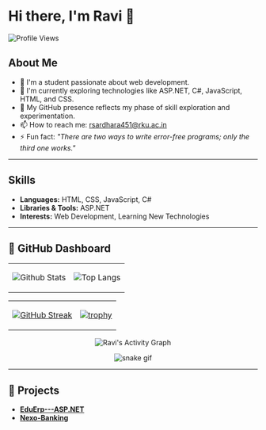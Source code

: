 # Hi there, I'm Ravi 👋  

![Profile Views](https://komarev.com/ghpvc/?username=MrRavi246&style=flat-square&color=00BFFF)  

## About Me  

- 🌱 I'm a student passionate about web development.  
- 🔭 I'm currently exploring technologies like ASP.NET, C#, JavaScript, HTML, and CSS.  
- 🤔 My GitHub presence reflects my phase of skill exploration and experimentation.  
- 📫 How to reach me: [rsardhara451@rku.ac.in](mailto:rsardhara451@rku.ac.in)  
- ⚡ Fun fact: *"There are two ways to write error-free programs; only the third one works."*  

---

## Skills  

- **Languages:** HTML, CSS, JavaScript, C#  
- **Libraries & Tools:** ASP.NET  
- **Interests:** Web Development, Learning New Technologies  

---

## 🚀 GitHub Dashboard  

<div align="center">

<!-- Row 1: Stats + Top Languages -->
<table>
<tr>
<td>
  
![Github Stats](https://github-readme-stats.vercel.app/api?username=MrRavi246&show_icons=true&title_color=00BFFF&icon_color=00BFFF&text_color=FFFFFF&bg_color=000000)

</td>
<td>

![Top Langs](https://github-readme-stats.vercel.app/api/top-langs/?username=MrRavi246&title_color=00BFFF&text_color=FFFFFF&bg_color=000000)

</td>
</tr>
</table>

<!-- Row 2: Streak + Trophy -->
<table>
<tr>
<td>

[![GitHub Streak](https://streak-stats.demolab.com/?user=MrRavi246&theme=black-ice&ring=00BFFF&fire=00BFFF&currStreakLabel=00BFFF&background=000000&stroke=FFFFFF&sideNums=FFFFFF&currStreakNum=FFFFFF&sideLabels=FFFFFF)](https://git.io/streak-stats)

</td>
<td>

[![trophy](https://github-profile-trophy.vercel.app/?username=MrRavi246&theme=onestar&no-frame=true&row=2&column=3&title_color=00BFFF&text_color=FFFFFF&bg_color=000000)](https://github.com/ryo-ma/github-profile-trophy)


</td>
</tr>
</table>

<!-- Row 3: Activity Graph -->
![Ravi's Activity Graph](https://github-readme-activity-graph.vercel.app/graph?username=MrRavi246&bg_color=000000&color=00BFFF&line=00BFFF&point=FFFFFF&area=true&hide_border=true)

<!-- Row 4: Snake Animation -->
![snake gif](https://github.com/MrRavi246/MrRavi246/blob/output/github-contribution-grid-snake.svg)

</div>

---

## 📂 Projects  

- [**EduErp---ASP.NET**](https://github.com/MrRavi246/EduErp---ASP.NET)  
- [**Nexo-Banking**](https://github.com/MrRavi246/Nexo-Banking)  
